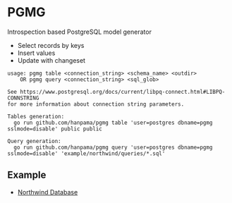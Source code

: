 # PGMG

Introspection based PostgreSQL model generator

* Select records by keys
* Insert values
* Update with changeset

```
usage: pgmg table <connection_string> <schema_name> <outdir>
	OR pgmg query <connection_string> <sql_glob>

See https://www.postgresql.org/docs/current/libpq-connect.html#LIBPQ-CONNSTRING
for more information about connection string parameters.

Tables generation:
  go run github.com/hanpama/pgmg table 'user=postgres dbname=pgmg sslmode=disable' public public

Query generation:
  go run github.com/hanpama/pgmg query 'user=postgres dbname=pgmg sslmode=disable' 'example/northwind/queries/*.sql'
```

## Example

* [Northwind Database](https://github.com/hanpama/pgmg/tree/master/example/northwind)